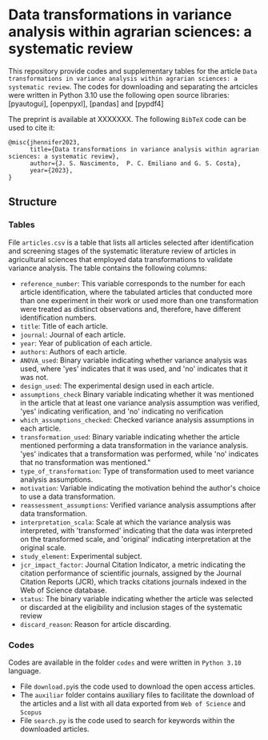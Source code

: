 # Data transformations in variance analysis within agrarian sciences: a systematic review
This repository provide codes and supplementary tables for the article `Data transformations in variance analysis within agrarian sciences: a systematic review`.
The codes for downloading and separating the artcicles were written in Python 3.10 use the following open source libraries: [pyautogui], [openpyxl], [pandas] and [pypdf4]

The preprint is available at XXXXXXX. The following `BibTeX` code can be used to cite it:

```
@misc{jhennifer2023,
      title={Data transformations in variance analysis within agrarian sciences: a systematic review}, 
      author={J. S. Nascimento,  P. C. Emiliano and G. S. Costa},
      year={2023},
}
```
## Structure

### Tables

File `articles.csv` is a table that lists all articles selected after identification and screening stages of the systematic literature review of articles in agricultural sciences that employed data transformations to validate variance analysis. The table contains the following columns:

 - `reference_number`: 	This variable corresponds to the number for each article identification, where the tabulated articles that conducted more than one experiment in their work or used more than one transformation were treated as distinct observations and, therefore, have different identification numbers.
 - `title`: 	Title of each article.
 - `journal`: 	Journal of each article.
 - `year`: 	Year of publication of each article.
 - `authors`: 	Authors of each article.
 - `ANOVA_used`: 	Binary variable indicating whether variance analysis was used, where 'yes' indicates that it was used, and 'no' indicates that it was not.
 - `design_used`: 	The experimental design used in each article.
 - `assumptions_check` 	Binary variable indicating whether it was mentioned in the article that at least one variance analysis assumption was verified, 'yes' indicating verification, and 'no' indicating no verification
 - `which_assumptions_checked`: 	Checked variance analysis assumptions in each article.
 - `transformation_used`: 	Binary variable indicating whether the article mentioned performing a data transformation in the variance analysis. 'yes' indicates that a transformation was performed, while 'no' indicates that no transformation was mentioned."
 - `type_of_transformation`: 	Type of transformation used to meet variance analysis assumptions.
 - `motivation`: 	Variable indicating the motivation behind the author's choice to use a data transformation.
 - `reassessment_assumptions`: 	Verified variance analysis assumptions after data transformation.
 - `interpretation_scala`: 	Scale at which the variance analysis was interpreted, with 'transformed' indicating that the data was interpreted on the transformed scale, and 'original' indicating interpretation at the original scale.
 - `study_element`: 	Experimental subject.
 - `jcr_impact_factor`: 	Journal Citation Indicator, a metric indicating the citation performance of scientific journals, assigned by the Journal Citation Reports (JCR), which tracks citations journals indexed in the Web of Science database.
 - `status`: 	The binary variable indicating whether the article was selected or discarded at the eligibility and inclusion stages of the systematic review
 - `discard_reason`:	Reason for article discarding.
### Codes
Codes are available in the folder `codes` and were written in `Python 3.10` language.

 - File `download.py`is the code used to download the open access articles.
 - The `auxiliar` folder contains auxiliary files to facilitate the download of the articles and a list with all data exported from `Web of Science` and `Scopus`
 - File `search.py` is the code used to search for keywords within the downloaded articles.



